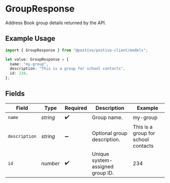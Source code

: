 # GroupResponse

Address Book group details returned by the API.

## Example Usage

```typescript
import { GroupResponse } from "@postivo/postivo-client/models";

let value: GroupResponse = {
  name: "my-group",
  description: "This is a group for school contacts",
  id: 234,
};
```

## Fields

| Field                               | Type                                | Required                            | Description                         | Example                             |
| ----------------------------------- | ----------------------------------- | ----------------------------------- | ----------------------------------- | ----------------------------------- |
| `name`                              | *string*                            | :heavy_check_mark:                  | Group name.                         | my-group                            |
| `description`                       | *string*                            | :heavy_minus_sign:                  | Optional group description.         | This is a group for school contacts |
| `id`                                | *number*                            | :heavy_check_mark:                  | Unique system-assigned group ID.    | 234                                 |